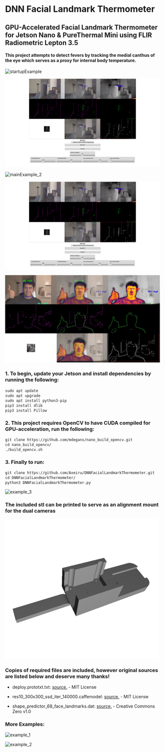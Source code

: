 # DNN Facial Landmark Thermometer
## GPU-Accelerated Facial Landmark Thermometer for Jetson Nano & PureThermal Mini using FLIR Radiometric Lepton 3.5
#### This project attempts to detect fevers by tracking the medial canthus of the eye which serves as a proxy for internal body temperature.

![startupExample](https://github.com/Axeiru/DNNFacialLandmarkThermometer/blob/main/examples/Other%20Examples/startupExample.gif)

![mainExample_1](https://github.com/Axeiru/DNNFacialLandmarkThermometer/blob/main/examples/Main%20Examples/mainExample_1.gif)

![mainExample_2](https://github.com/Axeiru/DNNFacialLandmarkThermometer/blob/main/examples/Main%20Examples/mainExample_2.gif)

![mainExample_3](https://github.com/Axeiru/DNNFacialLandmarkThermometer/blob/main/examples/Main%20Examples/mainExample_3.gif)

![stillTrackingExample_1](https://github.com/Axeiru/DNNFacialLandmarkThermometer/blob/main/examples/Main%20Examples/stillTrackingExample_1.jpg)

### 1. To begin, update your Jetson and install dependencies by running the following:
```
sudo apt update
sudo apt upgrade
sudo apt install python3-pip
pip3 install dlib
pip3 install Pillow
```


### 2. This project requires OpenCV to have CUDA compiled for GPU-acceleration, run the following:
```
git clone https://github.com/mdegans/nano_build_opencv.git
cd nano_build_opencv/
./build_opencv.sh
```


### 3. Finally to run:

```
git clone https://github.com/Axeiru/DNNFacialLandmarkThermometer.git
cd DNNFacialLandmarkThermometer/
python3 DNNFacialLandmarkThermometer.py
```

![example_3](https://github.com/Axeiru/DNNFacialLandmarkThermometer/blob/main/examples/Other%20Examples/example_3.gif)

### The included stl can be printed to serve as an alignment mount for the dual cameras
<img src="https://github.com/Axeiru/DNNFacialLandmarkThermometer/blob/main/dual_cam_module_v7.png" width="500" />

### Copies of required files are included, however original sources are listed below and deserve many thanks!
- deploy.prototxt.txt: [source.](https://github.com/keyurr2/face-detection/blob/master/deploy.prototxt.txt) - MIT License

- res10_300x300_ssd_iter_140000.caffemodel: [source.](https://github.com/keyurr2/face-detection/blob/master/res10_300x300_ssd_iter_140000.caffemodel) - MIT License

- shape_predictor_68_face_landmarks.dat: [source.](https://github.com/davisking/dlib-models/blob/master/shape_predictor_68_face_landmarks.dat.bz2) - Creative Commons Zero v1.0



### More Examples:
![example_1](https://github.com/Axeiru/DNNFacialLandmarkThermometer/blob/main/examples/Other%20Examples/example_1.gif)

![example_2](https://github.com/Axeiru/DNNFacialLandmarkThermometer/blob/main/examples/Other%20Examples/example_2.gif)
